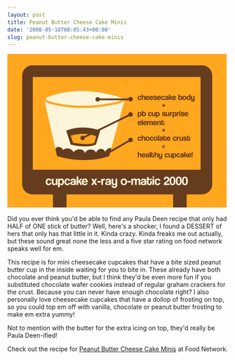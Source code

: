 ```yaml
---
layout: post
title: Peanut Butter Cheese Cake Minis
date: '2008-05-18T08:05:43+00:00'
slug: peanut-butter-cheese-cake-minis
---
```

<img src='/images/uploads/2008/05/cupcake_xray.gif' alt='Cupcake Xray' />

Did you ever think you'd be able to find any Paula Deen recipe that only had HALF of ONE stick of butter? Well, here's a shocker, I found a DESSERT of hers that only has that little in it. Kinda crazy. Kinda freaks me out actually, but these sound great none the less and a five star rating on food network speaks well for em.

This recipe is for mini cheesecake cupcakes that have a bite sized peanut butter cup in the inside waiting for you to bite in. These already have both chocolate and peanut butter, but I think they'd be even more fun if you substituted chocolate wafer cookies instead of regular graham crackers for the crust. Because you can never have enough chocolate right? I also personally love cheesecake cupcakes that have a dollop of frosting on top, so you could top em off with vanilla, chocolate or peanut butter frosting to make em extra yummy!

Not to mention with the butter for the extra icing on top, they'd really be Paula Deen-ified!

Check out the recipe for <a href="http://www.foodnetwork.com/food/recipes/recipe/0,,FOOD_9936_29782,00.html">Peanut Butter Cheese Cake Minis</a> at Food Network.
